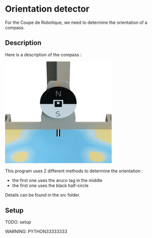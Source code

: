 # Orientation detector

For the Coupe de Robotique, we need to determine the orientation of a compass.

## Description

Here is a description of the compass :

<img src="doc/gir.png" width="350">

This program uses 2 different methods to determine the orientation :
- the first one uses the aruco tag in the middle
- the first one uses the black half-circle

Details can be found in the src folder.

## Setup 

TODO: setup

WARNING: PYTHON33333333